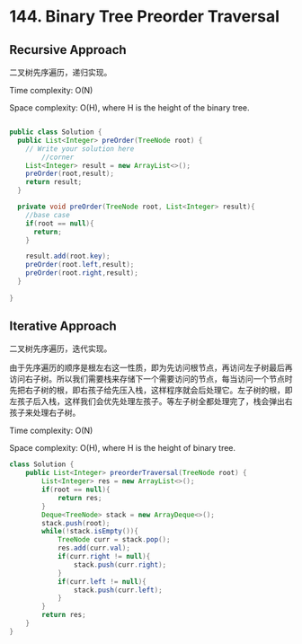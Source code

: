 # 144. Binary Tree Preorder Traversal

## Recursive Approach

二叉树先序遍历，递归实现。

Time complexity: O(N)

Space complexity: O(H), where H is the height of the binary tree.

```java

public class Solution {
  public List<Integer> preOrder(TreeNode root) {
    // Write your solution here
        //corner
    List<Integer> result = new ArrayList<>();  
    preOrder(root,result);
    return result;
  }

  private void preOrder(TreeNode root, List<Integer> result){
    //base case
    if(root == null){
      return;
    }

    result.add(root.key); 
    preOrder(root.left,result);
    preOrder(root.right,result);
  }
  
}

```

## Iterative Approach

二叉树先序遍历，迭代实现。

由于先序遍历的顺序是根左右这一性质，即为先访问根节点，再访问左子树最后再访问右子树。所以我们需要栈来存储下一个需要访问的节点，每当访问一个节点时先把右子树的根，即右孩子给先压入栈，这样程序就会后处理它。左子树的根，即左孩子后入栈，这样我们会优先处理左孩子。等左子树全都处理完了，栈会弹出右孩子来处理右子树。

Time complexity: O(N)

Space complexity: O(H), where H is the height of binary tree.

```java
class Solution {
    public List<Integer> preorderTraversal(TreeNode root) {
        List<Integer> res = new ArrayList<>();
        if(root == null){
            return res;
        }
        Deque<TreeNode> stack = new ArrayDeque<>();
        stack.push(root);
        while(!stack.isEmpty()){
            TreeNode curr = stack.pop();
            res.add(curr.val);
            if(curr.right != null){
                stack.push(curr.right);
            }
            if(curr.left != null){
                stack.push(curr.left);
            }
        }
        return res;
    }
}
```